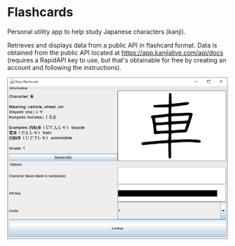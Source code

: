 # Flashcards
Personal utility app to help study Japanese characters (kanji).

Retrieves and displays data from a public API in flashcard format. Data is obtained from the public API located at https://app.kanjialive.com/api/docs (requires a RapidAPI key to use, but that's obtainable for free by creating an account and following the instructions).

![demo screenshot](https://raw.githubusercontent.com/k07-repo/Flashcards/master/demo_screenshot.png)
